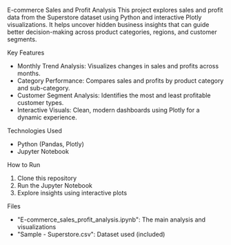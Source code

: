 E-commerce Sales and Profit Analysis
This project explores sales and profit data from the Superstore dataset using Python and interactive Plotly visualizations. It helps uncover hidden business insights that can guide better decision-making across product categories, regions, and customer segments.

Key Features
- Monthly Trend Analysis: Visualizes changes in sales and profits across months.
- Category Performance: Compares sales and profits by product category and sub-category.
- Customer Segment Analysis: Identifies the most and least profitable customer types.
- Interactive Visuals: Clean, modern dashboards using Plotly for a dynamic experience.

Technologies Used
- Python (Pandas, Plotly)
- Jupyter Notebook

How to Run
1. Clone this repository
2. Run the Jupyter Notebook
3. Explore insights using interactive plots

Files
- "E-commerce_sales_profit_analysis.ipynb": The main analysis and visualizations
- "Sample - Superstore.csv": Dataset used (included)

